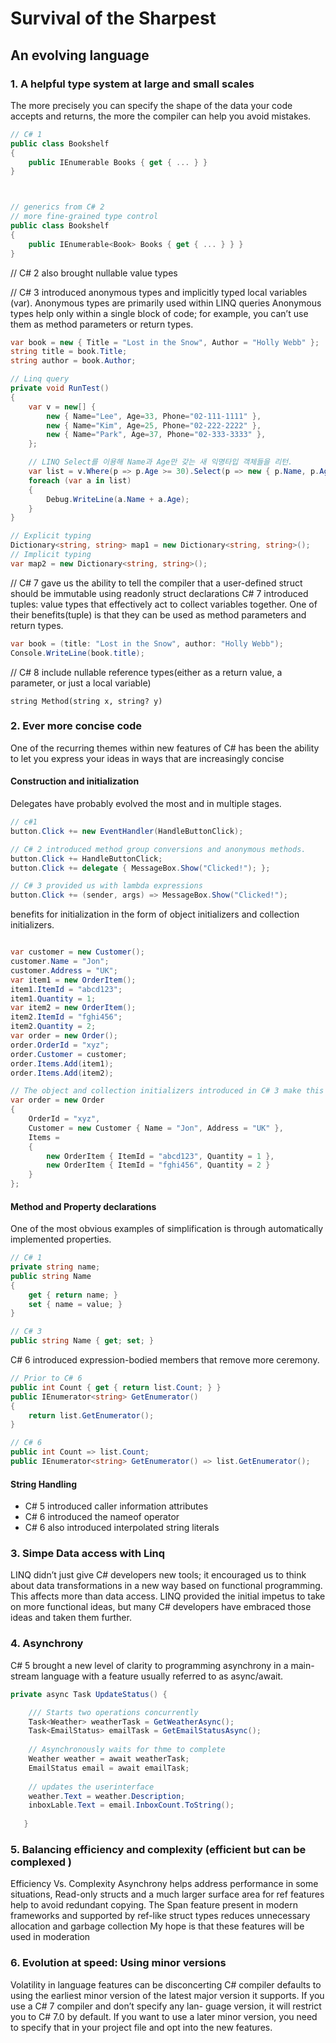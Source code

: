 # Survival of the Sharpest

## An evolving language

### 1. A helpful type system at large and small scales

The more precisely you can specify the shape of the data your code accepts and returns, the more the compiler can help you avoid mistakes.

```csharp
// C# 1 
public class Bookshelf
{
    public IEnumerable Books { get { ... } }
}



// generics from C# 2
// more fine-grained type control
public class Bookshelf
{
    public IEnumerable<Book> Books { get { ... } } }
}
```

// C# 2 also brought nullable value types


// C# 3 introduced anonymous types and implicitly typed local variables (var).
Anonymous types are primarily used within LINQ queries
Anonymous types help only within a single block of code; for example, you can’t use them as method parameters or return types. 

```csharp
var book = new { Title = "Lost in the Snow", Author = "Holly Webb" };
string title = book.Title;
string author = book.Author;
```

```csharp
// Linq query
private void RunTest()
{
    var v = new[] {
        new { Name="Lee", Age=33, Phone="02-111-1111" },
        new { Name="Kim", Age=25, Phone="02-222-2222" },
        new { Name="Park", Age=37, Phone="02-333-3333" },
    };

    // LINQ Select를 이용해 Name과 Age만 갖는 새 익명타입 객체들을 리턴.
    var list = v.Where(p => p.Age >= 30).Select(p => new { p.Name, p.Age });
    foreach (var a in list)
    {
        Debug.WriteLine(a.Name + a.Age);
    }
}
```

```csharp
// Explicit typing
Dictionary<string, string> map1 = new Dictionary<string, string>();
// Implicit typing
var map2 = new Dictionary<string, string>();
```

// C# 7 gave us the ability to tell the compiler that a user-defined struct should be immutable using readonly struct declarations
C# 7 introduced tuples: value types that effectively act to collect variables together.
One of their benefits(tuple) is that they can be used as method parameters and return types. 

```csharp
var book = (title: "Lost in the Snow", author: "Holly Webb");
Console.WriteLine(book.title);
```

// C# 8 include nullable reference types(either as a return value, a parameter, or just a local variable)
 
 ```charp
string Method(string x, string? y)
```


### 2. Ever more concise code
One of the recurring themes within new features of C# has been the ability to let you express your ideas in ways that are increasingly concise

#### Construction and initialization
Delegates have probably evolved the most and in multiple stages. 

```csharp
// c#1
button.Click += new EventHandler(HandleButtonClick);

// C# 2 introduced method group conversions and anonymous methods. 
button.Click += HandleButtonClick;
button.Click += delegate { MessageBox.Show("Clicked!"); };

// C# 3 provided us with lambda expressions
button.Click += (sender, args) => MessageBox.Show("Clicked!");
```

benefits for initialization in the form of object initializers and collection initializers. 
```csharp

var customer = new Customer();
customer.Name = "Jon";
customer.Address = "UK";
var item1 = new OrderItem();
item1.ItemId = "abcd123";
item1.Quantity = 1;
var item2 = new OrderItem();
item2.ItemId = "fghi456";
item2.Quantity = 2;
var order = new Order();
order.OrderId = "xyz";
order.Customer = customer;
order.Items.Add(item1);
order.Items.Add(item2);

// The object and collection initializers introduced in C# 3 make this so much clearer
var order = new Order
{
    OrderId = "xyz",
    Customer = new Customer { Name = "Jon", Address = "UK" },
    Items =
    {
        new OrderItem { ItemId = "abcd123", Quantity = 1 },
        new OrderItem { ItemId = "fghi456", Quantity = 2 }
    }
};
```

#### Method and Property declarations
One of the most obvious examples of simplification is through automatically implemented properties.

```csharp
// C# 1
private string name;
public string Name
{
    get { return name; }
    set { name = value; }
}

// C# 3
public string Name { get; set; }
```

C# 6 introduced expression-bodied members that remove more ceremony.
```csharp
// Prior to C# 6
public int Count { get { return list.Count; } }
public IEnumerator<string> GetEnumerator()
{
    return list.GetEnumerator();
}

// C# 6
public int Count => list.Count;
public IEnumerator<string> GetEnumerator() => list.GetEnumerator();
```

#### String Handling
- C# 5 introduced caller information attributes
- C# 6 introduced the nameof operator
- C# 6 also introduced interpolated string literals

### 3. Simpe Data access with Linq 
LINQ didn’t just give C# developers new tools; it encouraged us to think about data transformations in a new way based on functional programming. This affects more than data access. LINQ provided the initial impetus to take on more functional ideas, but many C# developers have embraced those ideas and taken them further.

### 4. Asynchrony
C# 5 brought a new level of clarity to programming asynchrony in a main- stream language with a feature usually referred to as async/await. 

```csharp
private async Task UpdateStatus() {

    /// Starts two operations concurrently
    Task<Weather> weatherTask = GetWeatherAsync();
    Task<EmailStatus> emailTask = GetEmailStatusAsync();
    
    // Asynchronously waits for thme to complete
    Weather weather = await weatherTask;
    EmailStatus email = await emailTask;
    
    // updates the userinterface
    weather.Text = weather.Description; 
    inboxLable.Text = email.InboxCount.ToString();
    
   }
   ```


### 5. Balancing efficiency and complexity (efficient but can be complexed )
Efficiency Vs. Complexity
Asynchrony helps address performance in some situations,
Read-only structs and a much larger surface area for ref features help to avoid redundant copying. 
The Span<T> feature present in modern frameworks and supported by ref-like struct types reduces unnecessary allocation and garbage collection
My hope is that these features will be used in moderation

    
### 6. Evolution at speed: Using minor versions
Volatility in language features can be disconcerting
C# compiler defaults to using the earliest minor version of the latest major version it supports. If you use a C# 7 compiler and don’t specify any lan- guage version, it will restrict you to C# 7.0 by default. If you want to use a later minor version, you need to specify that in your project file and opt into the new features.



